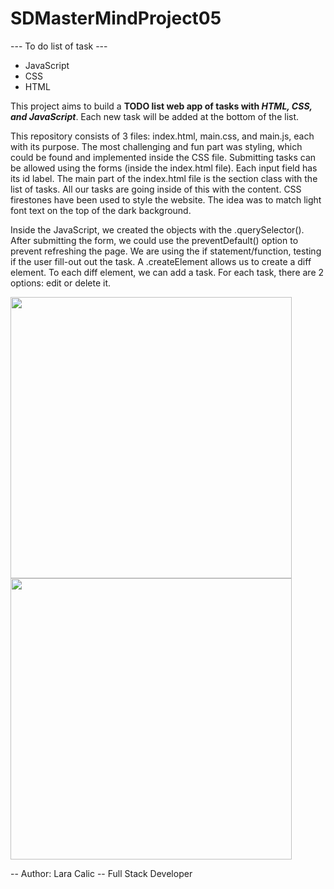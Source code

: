 # SDMasterMindProject05
---  To do list of task ---
  - JavaScript
  - CSS
  - HTML




This project aims to build a **TODO list web app of tasks with _HTML, CSS, and JavaScript_**. Each new task will be added at the bottom of the list. 

This repository consists of 3 files: index.html, main.css, and main.js, each with its purpose. The most challenging and fun part was styling, which could be found and implemented inside the CSS file. Submitting tasks can be allowed using the forms (inside the index.html file). Each input field has its id label. The main part of the index.html file is the section class with the list of tasks. All our tasks are going inside of this with the content. CSS firestones have been used to style the website. The idea was to match light font text on the top of the dark background. 

Inside the JavaScript, we created the objects with the .querySelector(). After submitting the form, we could use the preventDefault() option to prevent refreshing the page. We are using the if statement/function, testing if the user fill-out out the task. A .createElement allows us to create a diff element. To each diff element, we can add a task. For each task, there are 2 options: edit or delete it. 


<p float="center">
  <img src="https://user-images.githubusercontent.com/81815115/216547670-d3db6506-4fa8-4284-b10e-6ceb8bbee9c4.png" width="450" />
  <img src="https://user-images.githubusercontent.com/81815115/216547722-7590bc3b-2ed7-4f4e-bb15-7f97f0c90f75.png" width="450" /> 
</p>




-- Author: Lara Calic -- Full Stack Developer



